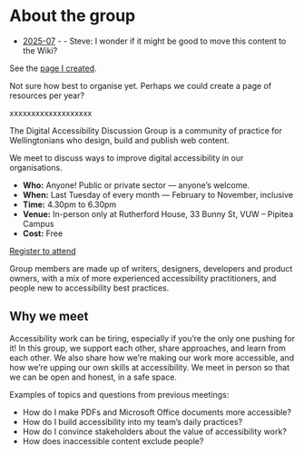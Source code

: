 # About the group

- [2025-07](2025-07.md#july-2025-session) -    - Steve: I wonder if it might be good to move this content to the Wiki?

See the [page I created](https://github.com/Digital-Accessibility-Discussion-Group/Session-resources/wiki). 

Not sure how best to organise yet. Perhaps we could create a page of resources per year?


xxxxxxxxxxxxxxxxxxx

The Digital Accessibility Discussion Group is a community of practice for Wellingtonians who design, build and publish web content. 

We meet to discuss ways to improve digital accessibility in our organisations.

- **Who:** Anyone! Public or private sector — anyone’s welcome.
- **When:** Last Tuesday of every month — February to November, inclusive
- **Time:** 4.30pm to 6.30pm
- **Venue:** In-person only at Rutherford House, 33 Bunny St, VUW – Pipitea Campus
- **Cost:** Free

[Register to attend](https://wellingtonuni-professional.nz/course/digital-accessibility-discussion-group/)

Group members are made up of writers, designers, developers and product owners, with a mix of more experienced accessibility practitioners, and people new to accessibility best practices.

## Why we meet

Accessibility work can be tiring, especially if you’re the only one pushing for it! In this group, we support each other, share approaches, and learn from each other. We also share how we’re making our work more accessible, and how we’re upping our own skills at accessibility. We meet in person so that we can be open and honest, in a safe space.

Examples of topics and questions from previous meetings:

- How do I make PDFs and Microsoft Office documents more accessible?
- How do I build accessibility into my team’s daily practices?
- How do I convince stakeholders about the value of accessibility work?
- How does inaccessible content exclude people?
